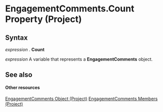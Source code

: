 
# EngagementComments.Count Property (Project)

## Syntax

 _expression_ . **Count**

 _expression_ A variable that represents a **EngagementComments** object.


## See also


#### Other resources


[EngagementComments Object (Project)](6df493a2-5580-f6bc-373e-565ce1be6828.md)
[EngagementComments Members (Project)](5d231a50-8c3a-c299-b5c9-81da32fedccc.md)
